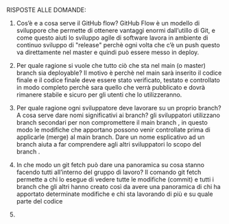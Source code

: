 RISPOSTE ALLE DOMANDE:
1) Cos’è e a cosa serve il GitHub flow?
GitHub Flow è un modello di sviluppore che permette di ottenere vantaggi enormi dall’utillo di Git, e come questo aiuti lo sviluppo agile di software  lavora in ambiente di continuo sviluppo di "release" perchè ogni volta che c’è un push questo va direttamente nel master e quindi può essere messo in deploy.

2) Per quale ragione si vuole che tutto ciò che sta nel main (o master) branch sia deployable?
Il motivo è perchè nel main sarà inserito il codice finale e il codice finale deve essere stato verificato, testato e controllato in modo completo perchè sara quello che verrà pubblicato e dovrà rimanere stabile e sicuro per gli utenti che lo utilizzeranno.

3) Per quale ragione ogni sviluppatore deve lavorare su un proprio branch? A cosa serve dare nomi significativi ai branch?
gli sviluppatori utilizzano branch secondari per non compromettere il main branch , in questo modo le modifiche che apportano possono venir controllate prima di applicarle (merge)  al main branch. Dare un nome esplicativo ad un branch aiuta a far comprendere agli altri sviluppatori lo scopo del branch .

4) In che modo un git fetch può dare una panoramica su cosa stanno facendo tutti all’interno del gruppo di lavoro?
Il comando git fetch permette a chi lo esegue di vedere tutte le modifiche (commit) e tutti i branch che gli altri hanno creato così da avere una panoramica di chi ha apportato determinate modifiche e chi sta lavorando di più e su quale parte del codice

6)
